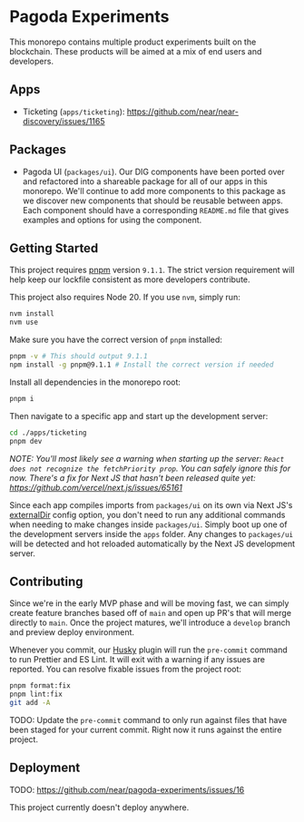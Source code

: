 # Pagoda Experiments

This monorepo contains multiple product experiments built on the blockchain. These products will be aimed at a mix of end users and developers.

## Apps

- Ticketing (`apps/ticketing`): https://github.com/near/near-discovery/issues/1165

## Packages

- Pagoda UI (`packages/ui`). Our DIG components have been ported over and refactored into a shareable package for all of our apps in this monorepo. We'll continue to add more components to this package as we discover new components that should be reusable between apps. Each component should have a corresponding `README.md` file that gives examples and options for using the component.

## Getting Started

This project requires [pnpm](https://pnpm.io/installation) version `9.1.1`. The strict version requirement will help keep our lockfile consistent as more developers contribute.

This project also requires Node 20. If you use `nvm`, simply run:

```bash
nvm install
nvm use
```

Make sure you have the correct version of `pnpm` installed:

```bash
pnpm -v # This should output 9.1.1
npm install -g pnpm@9.1.1 # Install the correct version if needed
```

Install all dependencies in the monorepo root:

```bash
pnpm i
```

Then navigate to a specific app and start up the development server:

```bash
cd ./apps/ticketing
pnpm dev
```

_NOTE: You'll most likely see a warning when starting up the server: `React does not recognize the fetchPriority prop`. You can safely ignore this for now. There's a fix for Next JS that hasn't been released quite yet: https://github.com/vercel/next.js/issues/65161_

Since each app compiles imports from `packages/ui` on its own via Next JS's [externalDir](https://stackoverflow.com/a/72842944) config option, you don't need to run any additional commands when needing to make changes inside `packages/ui`. Simply boot up one of the development servers inside the `apps` folder. Any changes to `packages/ui` will be detected and hot reloaded automatically by the Next JS development server.

## Contributing

Since we're in the early MVP phase and will be moving fast, we can simply create feature branches based off of `main` and open up PR's that will merge directly to `main`. Once the project matures, we'll introduce a `develop` branch and preview deploy environment.

Whenever you commit, our [Husky](https://typicode.github.io/husky/) plugin will run the `pre-commit` command to run Prettier and ES Lint. It will exit with a warning if any issues are reported. You can resolve fixable issues from the project root:

```bash
pnpm format:fix
pnpm lint:fix
git add -A
```

TODO: Update the `pre-commit` command to only run against files that have been staged for your current commit. Right now it runs against the entire project.

## Deployment

TODO: https://github.com/near/pagoda-experiments/issues/16

This project currently doesn't deploy anywhere.
